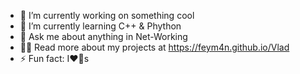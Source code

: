 - 🔭 I’m currently working on something cool  
- 🌱 I’m currently learning С++ & Phython
- 💬 Ask me about anything in Net-Working
- 👨‍💻 Read more about my projects at https://feym4n.github.io/Vlad
- ⚡ Fun fact: I❤️🐶s

